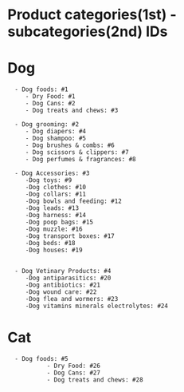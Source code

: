 # Product categories(1st) - subcategories(2nd) IDs

# Dog

      - Dog foods: #1
         - Dry Food: #1
         - Dog Cans: #2
         - Dog treats and chews: #3

      - Dog grooming: #2
         - Dog diapers: #4
         - Dog shampoo: #5
         - Dog brushes & combs: #6
         - Dog scissors & clippers: #7
         - Dog perfumes & fragrances: #8

      - Dog Accessories: #3
         -Dog toys: #9
         -Dog clothes: #10
         -Dog collars: #11
         -Dog bowls and feeding: #12
         -Dog leads: #13
         -Dog harness: #14
         -Dog poop bags: #15
         -Dog muzzle: #16
         -Dog transport boxes: #17
         -Dog beds: #18
         -Dog houses: #19


      - Dog Vetinary Products: #4
         -Dog antiparasitics: #20
         -Dog antibiotics: #21
         -Dog wound care: #22
         -Dog flea and wormers: #23
         -Dog vitamins minerals electrolytes: #24

         
# Cat

      - Dog foods: #5
               - Dry Food: #26
               - Dog Cans: #27
               - Dog treats and chews: #28